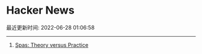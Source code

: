 # Hacker News

最近更新时间: 2022-06-28 01:06:58

--- 
1. [Spas: Theory versus Practice](https://nolanlawson.com/2022/06/27/spas-theory-versus-practice/) 
